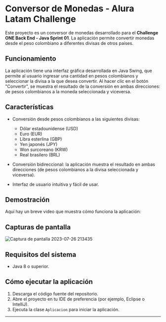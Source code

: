 # Conversor de Monedas - Alura Latam Challenge

Este proyecto es un conversor de monedas desarrollado para el **Challenge ONE Back End - Java
Sprint 01**. La aplicación permite convertir monedas desde el peso colombiano a diferentes divisas de otros países.

## Funcionamiento

La aplicación tiene una interfaz gráfica desarrollada en Java Swing, que permite al usuario ingresar una cantidad en pesos colombianos y seleccionar la divisa a la que desea convertir. Al hacer clic en el botón "Convertir", se muestra el resultado de la conversión en ambas direcciones: de pesos colombianos a la moneda seleccionada y viceversa.

## Características

- Conversión desde pesos colombianos a las siguientes divisas:
  - Dólar estadounidense (USD)
  - Euro (EUR)
  - Libra esterlina (GBP)
  - Yen japonés (JPY)
  - Won surcoreano (KRW)
  - Real brasilero (BRL)

- Conversión bidireccional: la aplicación muestra el resultado en ambas direcciones (de pesos colombianos a la divisa seleccionada y viceversa).

- Interfaz de usuario intuitiva y fácil de usar.

## Demostración

Aquí hay un breve video que muestra cómo funciona la aplicación:



## Capturas de pantalla

![Captura de pantalla 2023-07-26 213435](https://github.com/LoLgic/ConversorMoneda-Alura_Challenge/assets/107512491/fdadf7a7-0992-49de-b6f8-eb4b996db22e)


## Requisitos del sistema

- Java 8 o superior.

## Cómo ejecutar la aplicación

1. Descarga el código fuente del repositorio.
2. Abre el proyecto en tu IDE de preferencia (por ejemplo, Eclipse o IntelliJ).
3. Ejecuta la clase `Aplicacion` para iniciar la aplicación.



---
